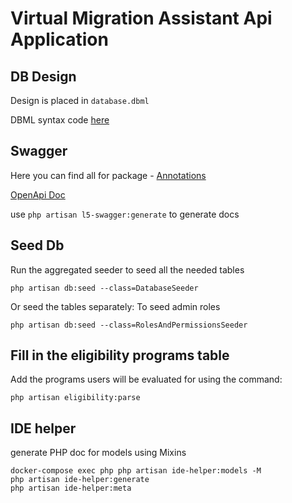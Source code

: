 # Virtual Migration Assistant Api Application

## DB Design
Design is placed in `database.dbml`

DBML syntax code [here](https://www.dbml.org/docs/#project-definition) 

## Swagger

Here you can find all for package - [Annotations](https://github.com/DarkaOnLine/L5-Swagger/blob/master/tests/storage/annotations/OpenApi/Anotations.php)

[OpenApi Doc](https://github.com/OAI/OpenAPI-Specification/blob/master/versions/3.0.0.md#path-item-object)

use ``php artisan l5-swagger:generate`` to generate docs

## Seed Db
Run the aggregated seeder to seed all the needed tables 
``` 
php artisan db:seed --class=DatabaseSeeder 
```
Or seed the tables separately:
To seed admin roles 
``` 
php artisan db:seed --class=RolesAndPermissionsSeeder 
```

## Fill in the eligibility programs table
Add the programs users will be evaluated for using the command:
``` 
php artisan eligibility:parse 
```

## IDE helper
generate PHP doc for models using Mixins
```
docker-compose exec php php artisan ide-helper:models -M
php artisan ide-helper:generate
php artisan ide-helper:meta
```
 
